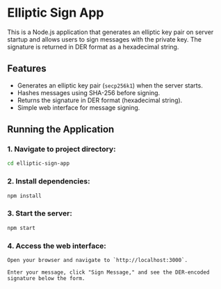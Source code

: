 # Elliptic Sign App

This is a Node.js application that generates an elliptic key pair on server startup and allows users to sign messages with the private key. The signature is returned in DER format as a hexadecimal string.

## Features

- Generates an elliptic key pair (`secp256k1`) when the server starts.
- Hashes messages using SHA-256 before signing.
- Returns the signature in DER format (hexadecimal string).
- Simple web interface for message signing.

## Running the Application
### 1. Navigate to project directory:
   ```bash
   cd elliptic-sign-app
   ```
### 2. Install dependencies:
   ```bash
   npm install
   ```
### 3. Start the server:
   ```bash
   npm start
   ```
### 4. Access the web interface:
    Open your browser and navigate to `http://localhost:3000`.

    Enter your message, click "Sign Message," and see the DER-encoded signature below the form.